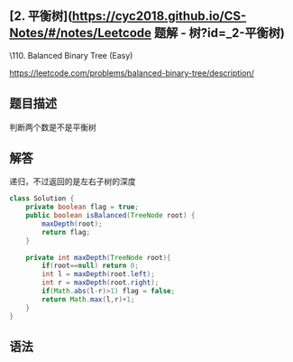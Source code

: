 ## [2. 平衡树](https://cyc2018.github.io/CS-Notes/#/notes/Leetcode 题解 - 树?id=_2-平衡树)

\110. Balanced Binary Tree (Easy)

https://leetcode.com/problems/balanced-binary-tree/description/

## 题目描述

判断两个数是不是平衡树

## 解答

递归，不过返回的是左右子树的深度

```java
class Solution {
    private boolean flag = true;
    public boolean isBalanced(TreeNode root) {
        maxDepth(root);
        return flag;
    }
    
    private int maxDepth(TreeNode root){
        if(root==null) return 0;
        int l = maxDepth(root.left);
        int r = maxDepth(root.right);
        if(Math.abs(l-r)>1) flag = false;
        return Math.max(l,r)+1;
    }
}
```

## 语法